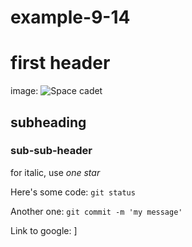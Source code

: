 # example-9-14

# first header

image: ![Space cadet](https://en.wikipedia.org/wiki/Wikipedia:Featured_pictures#/media/File:Snowflake_macro_photography_1.jpg)

## subheading

### sub-sub-header

for italic, use *one star*

Here's some code: `git status`

Another one: `git commit -m 'my message'`

Link to google: ]
